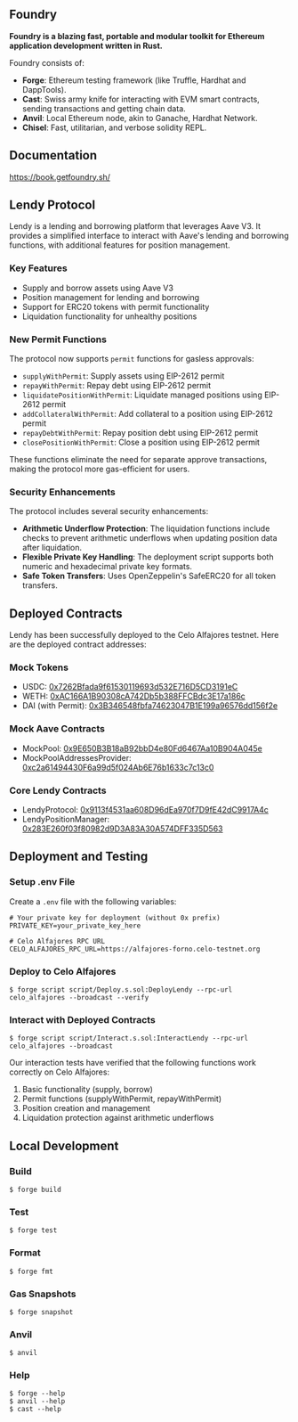 ## Foundry

**Foundry is a blazing fast, portable and modular toolkit for Ethereum application development written in Rust.**

Foundry consists of:

-   **Forge**: Ethereum testing framework (like Truffle, Hardhat and DappTools).
-   **Cast**: Swiss army knife for interacting with EVM smart contracts, sending transactions and getting chain data.
-   **Anvil**: Local Ethereum node, akin to Ganache, Hardhat Network.
-   **Chisel**: Fast, utilitarian, and verbose solidity REPL.

## Documentation

https://book.getfoundry.sh/

## Lendy Protocol

Lendy is a lending and borrowing platform that leverages Aave V3. It provides a simplified interface to interact with Aave's lending and borrowing functions, with additional features for position management.

### Key Features

- Supply and borrow assets using Aave V3
- Position management for lending and borrowing
- Support for ERC20 tokens with permit functionality
- Liquidation functionality for unhealthy positions

### New Permit Functions

The protocol now supports `permit` functions for gasless approvals:

- `supplyWithPermit`: Supply assets using EIP-2612 permit
- `repayWithPermit`: Repay debt using EIP-2612 permit
- `liquidatePositionWithPermit`: Liquidate managed positions using EIP-2612 permit
- `addCollateralWithPermit`: Add collateral to a position using EIP-2612 permit
- `repayDebtWithPermit`: Repay position debt using EIP-2612 permit
- `closePositionWithPermit`: Close a position using EIP-2612 permit

These functions eliminate the need for separate approve transactions, making the protocol more gas-efficient for users.

### Security Enhancements

The protocol includes several security enhancements:

- **Arithmetic Underflow Protection**: The liquidation functions include checks to prevent arithmetic underflows when updating position data after liquidation.
- **Flexible Private Key Handling**: The deployment script supports both numeric and hexadecimal private key formats.
- **Safe Token Transfers**: Uses OpenZeppelin's SafeERC20 for all token transfers.

## Deployed Contracts

Lendy has been successfully deployed to the Celo Alfajores testnet. Here are the deployed contract addresses:

### Mock Tokens
- USDC: [0x7262Bfada9f61530119693d532E716D5CD3191eC](https://alfajores.celoscan.io/address/0x7262Bfada9f61530119693d532E716D5CD3191eC)
- WETH: [0xAC166A1B90308cA742Db5b388FFCBdc3E17a186c](https://alfajores.celoscan.io/address/0xAC166A1B90308cA742Db5b388FFCBdc3E17a186c)
- DAI (with Permit): [0x3B346548fbfa74623047B1E199a96576dd156f2e](https://alfajores.celoscan.io/address/0x3B346548fbfa74623047B1E199a96576dd156f2e)

### Mock Aave Contracts
- MockPool: [0x9E650B3B18aB92bbD4e80Fd6467Aa10B904A045e](https://alfajores.celoscan.io/address/0x9E650B3B18aB92bbD4e80Fd6467Aa10B904A045e)
- MockPoolAddressesProvider: [0xc2a61494430F6a99d5f024Ab6E76b1633c7c13c0](https://alfajores.celoscan.io/address/0xc2a61494430F6a99d5f024Ab6E76b1633c7c13c0)

### Core Lendy Contracts
- LendyProtocol: [0x9113f4531aa608D96dEa970f7D9fE42dC9917A4c](https://alfajores.celoscan.io/address/0x9113f4531aa608D96dEa970f7D9fE42dC9917A4c)
- LendyPositionManager: [0x283E260f03f80982d9D3A83A30A574DFF335D563](https://alfajores.celoscan.io/address/0x283E260f03f80982d9D3A83A30A574DFF335D563)

## Deployment and Testing

### Setup .env File

Create a `.env` file with the following variables:
```
# Your private key for deployment (without 0x prefix)
PRIVATE_KEY=your_private_key_here

# Celo Alfajores RPC URL
CELO_ALFAJORES_RPC_URL=https://alfajores-forno.celo-testnet.org
```

### Deploy to Celo Alfajores

```shell
$ forge script script/Deploy.s.sol:DeployLendy --rpc-url celo_alfajores --broadcast --verify
```

### Interact with Deployed Contracts

```shell
$ forge script script/Interact.s.sol:InteractLendy --rpc-url celo_alfajores --broadcast
```

Our interaction tests have verified that the following functions work correctly on Celo Alfajores:

1. Basic functionality (supply, borrow)
2. Permit functions (supplyWithPermit, repayWithPermit)
3. Position creation and management
4. Liquidation protection against arithmetic underflows

## Local Development

### Build

```shell
$ forge build
```

### Test

```shell
$ forge test
```

### Format

```shell
$ forge fmt
```

### Gas Snapshots

```shell
$ forge snapshot
```

### Anvil

```shell
$ anvil
```

### Help

```shell
$ forge --help
$ anvil --help
$ cast --help
```
